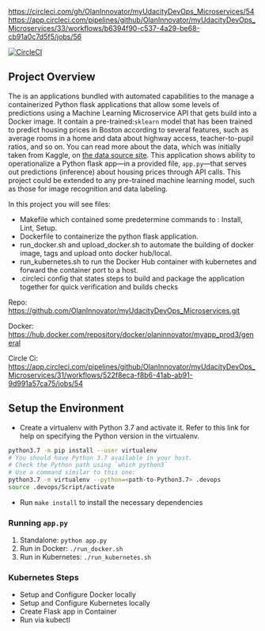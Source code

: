 <https://circleci.com/gh/OlanInnovator/myUdacityDevOps_Microservices/54>
<https://app.circleci.com/pipelines/github/OlanInnovator/myUdacityDevOps_Microservices/33/workflows/b6394f90-c537-4a29-be68-cb91a0c7d5f5/jobs/56>

[![CircleCI]([https://circleci.com/gh/OlanInnovator/myUdacityDevOps_Microservices/54](https://app.circleci.com/pipelines/github/OlanInnovator/myUdacityDevOps_Microservices/37/workflows/a293384f-8047-46f2-984b-db575a138ef9).svg?style=svg&circle-token=<YOUR_STATUS_API_TOKEN>)](<LINK>)


## Project Overview

The is an applications bundled with automated capabilities to the manage a containerized Python flask applications that allow some levels of predictions using a Machine Learning Microservice API that gets build into a Docker image. It contain a pre-trained:`sklearn` model that has been trained to predict housing prices in Boston according to several features, such as average rooms in a home and data about highway access, teacher-to-pupil ratios, and so on. You can read more about the data, which was initially taken from Kaggle, on [the data source site](https://www.kaggle.com/c/boston-housing). This application shows ability to operationalize a Python flask app—in a provided file, `app.py`—that serves out predictions (inference) about housing prices through API calls. This project could be extended to any pre-trained machine learning model, such as those for image recognition and data labeling.

In this project you will see files:
* Makefile which contained some predetermine commands to : Install, Lint, Setup.
* Dockerfile to containerize the python flask application.
* run_docker.sh and upload_docker.sh to automate the building of docker image, tags and upload onto docker hub/local.
* run_kubernetes.sh to run the Docker Hub container with kubernetes and forward the container port to a host.
* .circleci config that states steps to build and package the application together for quick verification and builds checks


Repo: https://github.com/OlanInnovator/myUdacityDevOps_Microservices.git

Docker: https://hub.docker.com/repository/docker/olaninnovator/myapp_prod3/general

Circle Ci: https://app.circleci.com/pipelines/github/OlanInnovator/myUdacityDevOps_Microservices/31/workflows/522f8eca-f8b6-41ab-ab91-9d991a57ca75/jobs/54

## Setup the Environment

* Create a virtualenv with Python 3.7 and activate it. Refer to this link for help on specifying the Python version in the virtualenv. 
```bash
python3.7 -m pip install --user virtualenv
# You should have Python 3.7 available in your host. 
# Check the Python path using `which python3`
# Use a command similar to this one:
python3.7 -m virtualenv --python=<path-to-Python3.7> .devops
source .devops/Script/activate
```
* Run `make install` to install the necessary dependencies

### Running `app.py`

1. Standalone:  `python app.py`
2. Run in Docker:  `./run_docker.sh`
3. Run in Kubernetes:  `./run_kubernetes.sh`

### Kubernetes Steps

* Setup and Configure Docker locally
* Setup and Configure Kubernetes locally
* Create Flask app in Container
* Run via kubectl

